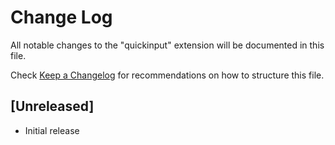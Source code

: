 # Change Log

All notable changes to the "quickinput" extension will be documented in this file.

Check [Keep a Changelog](http://keepachangelog.com/) for recommendations on how to structure this file.

## [Unreleased]

- Initial release